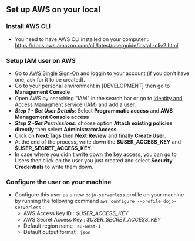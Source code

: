 ## Set up AWS on your local

### Install AWS CLI

- You need to have AWS CLI installed on your computer : https://docs.aws.amazon.com/cli/latest/userguide/install-cliv2.html

### Setup IAM user on AWS

- Go to [AWS Single Sign-On](https://kooalys.awsapps.com/start#/) and loggin to your account (if you don't have one, ask for it to be created).
- Go to your personal environment in [DEVELOPMENT] then go to **Management Console**
- Open AWS by searching "IAM" in the search bar or go to [Identity and Access Managment service (IAM)](https://console.aws.amazon.com/iam/home?region=eu-west-1) and add a user.
- **_Step 1 - Set User Details_**: Select **Programmatic access** and **AWS Management Console access**
- **_Step 2 -Set Permissions_**: choose option **Attach existing policies directly** then select **AdministratorAccess** 
- Click on **Next:Tags** then **Next:Review** and finally **Create User**.
- At the end of the process, write down the **\$USER_ACCESS_KEY** and **\$USER_SECRET_ACCESS_KEY**.
- In case where you didn't write down the key access, you can go to Users then click on the user you just created and select **Security Credentials** to write them down.



### Configure the user on your machine

- Configure this user as a new `dojo-serverless` profile on your machine by running the following command `aws configure --profile dojo-serverless` :
  - AWS Access Key ID : _\$USER_ACCESS_KEY_
  - AWS Secret Access Key : _\$USER_SECRET_ACCESS_KEY_
  - Default region name : `eu-west-1`
  - Default output format : `json`
